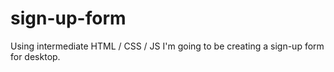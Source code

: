 # sign-up-form
Using intermediate HTML / CSS / JS I'm going to be creating a sign-up form for desktop.

